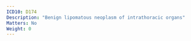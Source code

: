 ```yaml
---
ICD10: D174
Description: "Benign lipomatous neoplasm of intrathoracic organs"
Matters: No
Weight: 0
---
```

